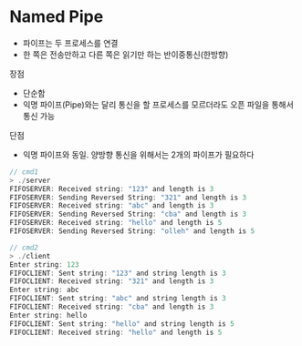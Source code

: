 # Named Pipe 
- 파이프는 두 프로세스를 연결
- 한 쪽은 전송만하고 다른 쪽은 읽기만 하는 반이중통신(한방향)

장점
- 단순함
- 익명 파이프(Pipe)와는 달리 통신을 할 프로세스를 모르더라도 오픈 파일을 통해서 통신 가능

단점 
- 익명 파이프와 동일. 양방향 통신을 위해서는 2개의 파이프가 필요하다
```c
// cmd1
> ./server
FIFOSERVER: Received string: "123" and length is 3
FIFOSERVER: Sending Reversed String: "321" and length is 3
FIFOSERVER: Received string: "abc" and length is 3
FIFOSERVER: Sending Reversed String: "cba" and length is 3
FIFOSERVER: Received string: "hello" and length is 5
FIFOSERVER: Sending Reversed String: "olleh" and length is 5

// cmd2
> ./client
Enter string: 123
FIFOCLIENT: Sent string: "123" and string length is 3
FIFOCLIENT: Received string: "321" and length is 3
Enter string: abc
FIFOCLIENT: Sent string: "abc" and string length is 3
FIFOCLIENT: Received string: "cba" and length is 3
Enter string: hello
FIFOCLIENT: Sent string: "hello" and string length is 5
FIFOCLIENT: Received string: "hello" and length is 5
```